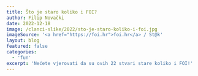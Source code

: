 ```yaml
---
title: Što je staro koliko i FOI?
author: Filip Novački
date: 2022-12-18
image: /clanci-slike/2022/sto-je-staro-koliko-i-foi.jpg
imageSource: '<a href="https://foi.hr">foi.hr</a> / St@k'
layout: blog
featured: false
categories:
  - 'fun'
excerpt: 'Nećete vjerovati da su ovih 22 stvari stare koliko i FOI!'
---
```


<script>
  import ImageSteps from '$lib/article-components/ImageSteps.svelte'

  const data = [
    {
      caption: 'Jamajka',
      imageUrl: '/clanci-slike/2022/starije-od-foija/jamaica.png',
    },
    {
      caption: 'Trinidad i Tobago',
      imageUrl: '/clanci-slike/2022/starije-od-foija/trinidad-tobago.png',
    },
    {
      caption: 'Gvajana',
      imageUrl: '/clanci-slike/2022/starije-od-foija/gvajana.png',
    },
    {
      caption: 'Barbados',
      imageUrl: '/clanci-slike/2022/starije-od-foija/barbados.png',
    },
    {
      caption: 'Alžir',
      imageUrl: '/clanci-slike/2022/starije-od-foija/algiers.png',
    },
    {
      caption: 'Ruanda',
      imageUrl: '/clanci-slike/2022/starije-od-foija/rwanda.png',
    },
    {
      caption: 'Uganda',
      imageUrl: '/clanci-slike/2022/starije-od-foija/uganda.png',
    },
    {
      caption: 'Burundi',
      imageUrl: '/clanci-slike/2022/starije-od-foija/burunda.png',
    },
    {
      caption: 'Kubanska kriza',
      imageUrl: '/clanci-slike/2022/starije-od-foija/kubanska-kriza.png',
    },
    {
      caption: 'James Bond',
      imageUrl: '/clanci-slike/2022/starije-od-foija/bond.png',
    },
    {
      caption: 'Svijet bez Marylin Monroe',
      imageUrl: '/clanci-slike/2022/starije-od-foija/marilyn-monroe.png',
    },
    {
      caption: 'Lolita',
      imageUrl: '/clanci-slike/2022/starije-od-foija/lolita.png',
    },
    {
      caption: 'Ubiti pticu rugalicu',
      imageUrl: '/clanci-slike/2022/starije-od-foija/mockingbird.png',
    },
    {
      caption: 'Lawrence od Arabije',
      imageUrl: '/clanci-slike/2022/starije-od-foija/lawrence-of-arabia.png',
    },
    {
      caption: 'Indexi',
      imageUrl: '/clanci-slike/2022/starije-od-foija/indexi.png',
    },
    {
      caption: 'The Rolling Stones',
      imageUrl: '/clanci-slike/2022/starije-od-foija/rolling-stones.png',
    },
    {
      caption: 'Izraz “osobno računalo”',
      imageUrl: '/clanci-slike/2022/starije-od-foija/pc.png',
    },
    {
      caption: 'Kirk Hammett (Metallica)',
      imageUrl: '/clanci-slike/2022/starije-od-foija/kirk-hammett.png',
    },
    {
      caption: 'Elvis Presley - Can’t Help Falling in Love',
      imageUrl: '/clanci-slike/2022/starije-od-foija/elvis.png',
    },
    {
      caption: 'Ray Charles - I Can’t Stop Loving You',
      imageUrl: '/clanci-slike/2022/starije-od-foija/ray-charles.png',
    },
    {
      caption: 'Karlheinz Stockhousen - Klavierstück X',
      imageUrl: '/clanci-slike/2022/starije-od-foija/klavierstuckx.png',
    },
    {
      imageUrl: '/clanci-slike/2022/starije-od-foija/metronomi.png',
      caption: 'György Ligeti - Poème symphonique, skladba za 100 metronoma',
    },
  ]
  // py-40 bg-red-200
</script>

<ImageSteps steps={data} />
